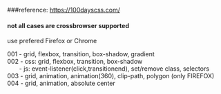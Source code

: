###reference: https://100dayscss.com/
#### not all cases are crossbrowser supported
use prefered Firefox or Chrome

001 - grid, flexbox, transition, box-shadow, gradient <br>
002 - css: grid, flexbox, transition, box-shadow<br>
&nbsp;&nbsp;&nbsp;&nbsp;&nbsp;&nbsp;&nbsp;- js: event-listener(click,transitionend), set/remove class, selectors<br>
003 - grid, animation, animation(360), clip-path, polygon (only FIREFOX)<br>
004 - grid, animation, absolute center 
